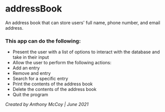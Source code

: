# addressBook
An address book that can store users' full name, phone number, and email address.

### This app can do the following:
- Present the user with a list of options to interact with the database and take in their input
- Allow the user to perform the following actions:
- Add an entry
- Remove and entry
- Search for a specific entry
- Print the contents of the address book
- Delete the contents of the address book
- Quit the program

*Created by Anthony McCoy | June 2021*